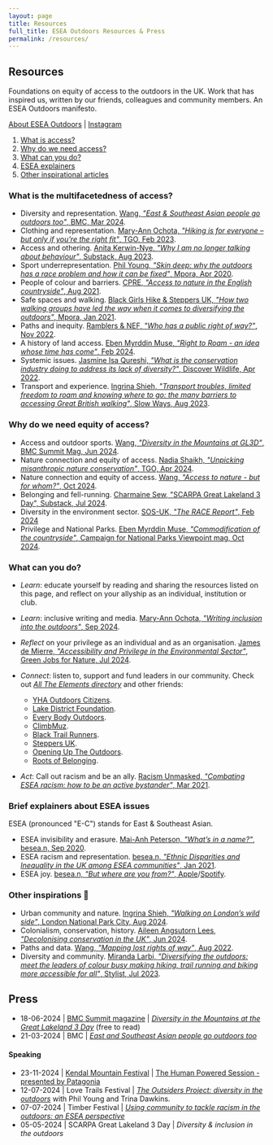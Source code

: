 ```yaml
---
layout: page
title: Resources
full_title: ESEA Outdoors Resources & Press
permalink: /resources/
---
```


## Resources

Foundations on equity of access to the outdoors in the UK. Work that has inspired us, written by our friends, colleagues and community members. An ESEA Outdoors manifesto.

[About ESEA Outdoors](https://eseaoutdoorsuk.carrd.co/ "https://eseaoutdoorsuk.carrd.co/") | [Instagram](https://www.instagram.com/eseaoutdoorsuk/ "https://www.instagram.com/eseaoutdoorsuk/")

1. [What is access?](#whatis-the-multifacetedness-of-access)
2. [Why do we need access?](#why-do-we-need-equity-of-access)
3. [What can you do?](#what-can-you-do)
4. [ESEA explainers](#brief-explainers-about-esea-issues)
5. [Other inspirational articles](#other-inspirations-)

### What is the multifacetedness of access?

- Diversity and representation. [Wang, _"East & Southeast Asian people go outdoors too"_, BMC, Mar 2024](https://thebmc.co.uk/en/east-and-southeast-asian-people-go-outdoors-too).
- Clothing and representation. [Mary-Ann Ochota, _"Hiking is for everyone – but only if you’re the right fit"_, TGO, Feb 2023](https://www.thegreatoutdoorsmag.com/opinion/hiking-is-for-everyone-but-only-if-youre-the-right-fit/).
- Access and othering. [Anita Kerwin-Nye, _"Why I am no longer talking about behaviour"_, Substack, Aug 2023](https://anitakerwinnye.substack.com/p/why-i-am-no-longer-talking-about).
- Sport underrepresentation. [Phil Young, _"Skin deep: why the outdoors has a race problem and how it can be fixed"_, Mpora, Apr 2020](https://mpora.com/multi-sport/does-the-outdoors-have-a-race-problem).
- People of colour and barriers. [CPRE, _"Access to nature in the English countryside"_, Aug 2021](https://www.cpre.org.uk/resources/2021-research-overview-access-to-nature-in-the-english-countryside/).
- Safe spaces and walking. [Black Girls Hike & Steppers UK, _"How two walking groups have led the way when it comes to diversifying the outdoors"_, Mpora, Jan 2021](https://mpora.com/hiking-and-trail-running/black-girls-hike-steppers-uk-diversifying-the-outdoors/).
- Paths and inequity. [Ramblers & NEF, _"Who has a public right of way?"_, Nov 2022](https://www.ramblers.org.uk/who-has-access-our-paths).
- A history of land access. [Eben Myrddin Muse, _"Right to Roam - an idea whose time has come"_, Feb 2024](https://www.ukclimbing.com/articles/opinions/right_to_roam_-_an_idea_whose_time_has_come-15632).
- Systemic issues. [Jasmine Isa Qureshi, _"What is the conservation industry doing to address its lack of diversity?"_, Discover Wildlife, Apr 2022](https://www.discoverwildlife.com/people/what-is-the-conservation-industry-doing-to-address-its-lack-of-diversity).
- Transport and experience. [Ingrina Shieh, _"Transport troubles, limited freedom to roam and knowing where to go: the many barriers to accessing Great British walking"_, Slow Ways, Aug 2023](https://buildstories.slowways.org/transport-troubles-limited-freedom-to-roam-and-knowing-where-to-go-the-many-barriers-to-accessing-great-british-walking/).
  

### Why do we need equity of access?

- Access and outdoor sports. [Wang, _"Diversity in the Mountains at GL3D"_, BMC Summit Mag, Jun 2024](https://eseaoutdoorsuk.github.io/2024-bmc-summit/).
- Nature connection and equity of access. [Nadia Shaikh, _"Unpicking misanthropic nature conservation"_, TGO, Apr 2024](https://www.thegreatoutdoorsmag.com/news/creator-of-the-month-nadia-shaikh/).
- Nature connection and equity of access. [Wang, _"Access to nature - but for whom?"_, Oct 2024](https://andrewwango.github.io/access-for-whom/).
- Belonging and fell-running. [Charmaine Sew, "SCARPA Great Lakeland 3 Day", Substack, Jul 2024](https://quotidianresistance.substack.com/p/scarpa-great-lakeland-3day).
- Diversity in the environment sector. [SOS-UK, _"The RACE Report"_, Feb 2024](https://www.race-report.uk/)
- Privilege and National Parks. [Eben Myrddin Muse, _"Commodification of the countryside"_, Campaign for National Parks Viewpoint mag, Oct 2024](https://www.cnp.org.uk/blog/commodification-of-the-countryside/).
  

### What can you do?

- _Learn_: educate yourself by reading and sharing the resources listed on this page, and reflect on your allyship as an individual, institution or club.
- _Learn_: inclusive writing and media. [Mary-Ann Ochota, _"Writing inclusion into the outdoors"_, Sep 2024](https://owpg.substack.com/p/writing-inclusion-into-the-outdoors).
- _Reflect_ on your privilege as an individual and as an organisation. [James de Mierre, _"Accessibility and Privilege in the Environmental Sector"_, Green Jobs for Nature, Jul 2024](https://greenjobsfornature.org/news-blog/accessibility-and-privilege-in-the-environmental-sector/).
- _Connect_: listen to, support and fund leaders in our community. Check out [_All The Elements directory_](https://www.alltheelements.co/directory) and other friends:
    - [YHA Outdoors Citizens](https://www.yha.org.uk/outdoor-citizens).
    - [Lake District Foundation](https://www.lakedistrictfoundation.org/partnership-dashboard/a-lake-district-for-everyone/).
    - [Every Body Outdoors](https://www.everybodyoutdoors.co.uk/).
    - [ClimbMuz](https://climbmuz.co.uk/).
    - [Black Trail Runners](https://www.blacktrailrunners.run/).
    - [Steppers UK](https://www.instagram.com/steppers_uk).
    - [Opening Up The Outdoors](https://openinguptheoutdoors.com/).
    - [Roots of Belonging](https://www.rootsofbelonging.org/).

- _Act_: Call out racism and be an ally. [Racism Unmasked, _"Combating ESEA racism: how to be an active bystander"_, Mar 2021](https://racismunmaskededin.wixsite.com/website/post/combating-esea-racism-how-to-be-an-active-bystander).
  

### Brief explainers about ESEA issues

ESEA (pronounced "E-C") stands for East & Southeast Asian.

- ESEA invisibility and erasure. [Mai-Anh Peterson, _"What’s in a name?"_, besea.n, Sep 2020](https://www.besean.co.uk/spotlight/whats-in-a-name).
- ESEA racism and representation. [besea.n, _"Ethnic Disparities and Inequality in the UK among ESEA communities"_, Jan 2021](https://www.besean.co.uk/resources-posts/inequalities-report).
- ESEA joy. [besea.n, _"But where are you from?"_, Apple](https://podcasts.apple.com/gb/podcast/but-where-are-you-from/id1504169493)/[Spotify](https://open.spotify.com/show/71r4oAbdEH1B7g51ckOwnt?si=250pVhsKSvSNkz_-hGuN2w&nd=1&dlsi=00391503bf4b4632).
  

### Other inspirations 💛

- Urban community and nature. [Ingrina Shieh, _"Walking on London’s wild side"_, London National Park City, Aug 2024](https://nationalparkcity.london/ranger-story-ingrina-shieh).
- Colonialism, conservation, history. [Aileen Angsutorn Lees, _"Decolonising conservation in the UK"_, Jun 2024](https://shado-mag.com/opinion/decolonising-conservation-in-the-uk/).
- Paths and data. [Wang, _"Mapping lost rights of way"_, Aug 2022](https://andrewwango.github.io/prow-map-about/).
- Diversity and community. [Miranda Larbi, _"Diversifying the outdoors: meet the leaders of colour busy making hiking, trail running and biking more accessible for all"_, Stylist, Jul 2023](https://www.stylist.co.uk/fitness-health/diversifying-the-outdoors-the-summit/801256).

## Press

- 18-06-2024 \| [BMC Summit magazine](https://www.thebmc.co.uk/cats/all/summit_magazine) \| [_Diversity in the Mountains at the Great Lakeland 3 Day_](https://eseaoutdoorsuk.github.io/2024-bmc-summit/) (free to read)
- 21-03-2024 \| BMC \| [_East and Southeast Asian people go outdoors too_](https://www.thebmc.co.uk/en/east-and-southeast-asian-people-go-outdoors-too)

#### Speaking

- 23-11-2024 \| [Kendal Mountain Festival](https://www.kendalmountainfestival.com/) \| [The Human Powered Session - presented by Patagonia](https://kendalmountainfestival.eventive.org/schedule/66796a8cf0c579007b34e2d9)
- 12-07-2024 \| Love Trails Festival \| [_The Outsiders Project: diversity in the outdoors_](https://www.lovetrailsfestival.co.uk/explore-talks?explore=block-rwbm0h-39) with Phil Young and Trina Dawkins.
- 07-07-2024 \| Timber Festival \| [_Using community to tackle racism in the outdoors: an ESEA perspective_](https://timberfestival.org.uk/2024-programme/using-community-to-tackle-racism-in-the-outdoors-an-esea-perspective/)
- 05-05-2024 \| SCARPA Great Lakeland 3 Day \| _Diversity & inclusion in the outdoors_